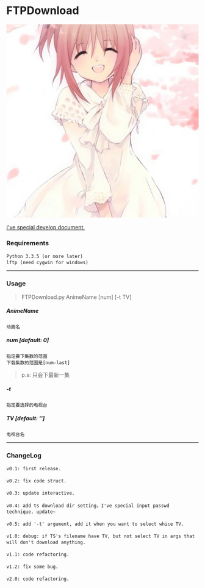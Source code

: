 FTPDownload
===========

   ![LittleKey](https://github.com/LittleKey/gallery/blob/master/MyPic.png?raw=true)

   [I've special develop document.](https://github.com/LittleKey/FTPDownload/blob/master/src/README.md)



### Requirements

    Python 3.3.5 (or more later)
    lftp (need cygwin for windows)

------------------------
### Usage

   > FTPDownload.py AnimeName [num] [-t TV]

##### AnimeName
    动画名

##### num [dafault: 0]
    指定要下集数的范围
    下载集数的范围是[num-last]

   >p.s: 只会下最新一集

##### -t
    指定要选择的电视台

##### TV [default: '']
    电视台名


------------------------
### ChangeLog

    v0.1: first release.

    v0.2: fix code struct.

    v0.3: update interactive.

    v0.4: add ts download dir setting，I've special input passwd technique. update~

    v0.5: add '-t' argument, add it when you want to select whice TV.

    v1.0: debug: if TS's filename have TV, but not select TV in args that will don't download anything.

    v1.1: code refactoring.

    v1.2: fix some bug.

    v2.0: code refactoring.
